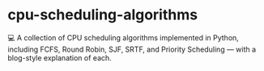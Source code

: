 # cpu-scheduling-algorithms
💻 A collection of CPU scheduling algorithms implemented in Python, including FCFS, Round Robin, SJF, SRTF, and Priority Scheduling — with a blog-style explanation of each.
